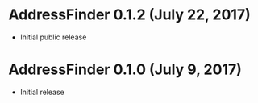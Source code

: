 # AddressFinder 0.1.2 (July 22, 2017)

* Initial public release

# AddressFinder 0.1.0 (July 9, 2017)

* Initial release
